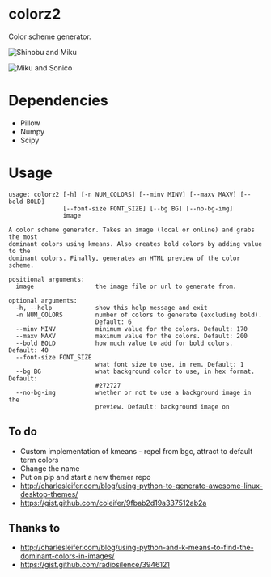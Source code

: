 # colorz2
Color scheme generator.

![Shinobu and Miku](https://u.teknik.io/SkxEfz.png)

![Miku and Sonico](https://u.teknik.io/OICaW1.png)

# Dependencies
- Pillow
- Numpy
- Scipy

# Usage
```
usage: colorz2 [-h] [-n NUM_COLORS] [--minv MINV] [--maxv MAXV] [--bold BOLD]
               [--font-size FONT_SIZE] [--bg BG] [--no-bg-img]
               image

A color scheme generator. Takes an image (local or online) and grabs the most
dominant colors using kmeans. Also creates bold colors by adding value to the
dominant colors. Finally, generates an HTML preview of the color scheme.

positional arguments:
  image                 the image file or url to generate from.

optional arguments:
  -h, --help            show this help message and exit
  -n NUM_COLORS         number of colors to generate (excluding bold).
                        Default: 6
  --minv MINV           minimum value for the colors. Default: 170
  --maxv MAXV           maximum value for the colors. Default: 200
  --bold BOLD           how much value to add for bold colors. Default: 40
  --font-size FONT_SIZE
                        what font size to use, in rem. Default: 1
  --bg BG               what background color to use, in hex format. Default:
                        #272727
  --no-bg-img           whether or not to use a background image in the
                        preview. Default: background image on
```

## To do
- Custom implementation of kmeans - repel from bgc,
attract to default term colors
- Change the name
- Put on pip and start a new themer repo
- http://charlesleifer.com/blog/using-python-to-generate-awesome-linux-desktop-themes/
- https://gist.github.com/coleifer/9fbab2d19a337512ab2a

## Thanks to
- http://charlesleifer.com/blog/using-python-and-k-means-to-find-the-dominant-colors-in-images/
- https://gist.github.com/radiosilence/3946121
